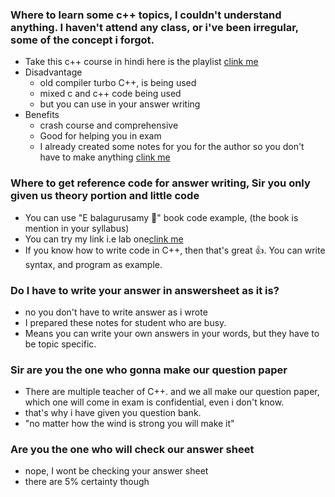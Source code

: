 ### Where to learn some c++ topics, I couldn't understand anything. I haven't attend any class, or i've been irregular, some of the concept i forgot.

- Take this c++ course in hindi here is the playlist [clink me](https://www.youtube.com/playlist?list=PLLYz8uHU480j37APNXBdPz7YzAi4XlQUF)
- Disadvantage
  - old compiler turbo C++, is being used
  - mixed c and c++ code being used
  - but you can use in your answer writing
- Benefits
  - crash course and comprehensive
  - Good for helping you in exam
  - I already created some notes for you for the author so you don't have to make anything [clink me](https://github.com/joysmith/cpp-by-sourab-shukla-sir/tree/main)

### Where to get reference code for answer writing, Sir you only given us theory portion and little code

- You can use "E balagurusamy 📖" book code example, (the book is mention in your syllabus)
- You can try my link i.e lab one[clink me](https://github.com/joysmith/cpp)
- If you know how to write code in C++, then that's great 👍. You can write syntax, and program as example.

### Do I have to write your answer in answersheet as it is?

- no you don't have to write answer as i wrote
- I prepared these notes for student who are busy.
- Means you can write your own answers in your words, but they have to be topic specific.

### Sir are you the one who gonna make our question paper

- There are multiple teacher of C++. and we all make our question paper,
  which one will come in exam is confidential, even i don't know.
- that's why i have given you question bank.
- "no matter how the wind is strong you will make it"

### Are you the one who will check our answer sheet

- nope, I wont be checking your answer sheet
- there are 5% certainty though
